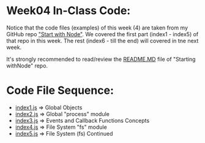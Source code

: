 # Week04 In-Class Code:
Notice that the code files (examples) of this week (4) are taken from my GitHub repo ["Start with Node"](https://github.com/anmarjarjees/node.js-start). We covered the first part (index1 - index5) of that repo in this week. The rest (index6 - till the end) will covered in tne next week.

It's strongly recommended to read/review the [README.MD](https://github.com/anmarjarjees/node.js-start) file of "Starting withNode" repo.

# Code File Sequence:
- [index1.js](https://github.com/anmarjarjees/node.js-start/blob/main/index1.js) => Global Objects 
- [index2.js](https://github.com/anmarjarjees/node.js-start/blob/main/index2.js) => Global "process" module
- [index3.js](https://github.com/anmarjarjees/node.js-start/blob/main/index3.js) => Events and Callback Functions Concepts
- [index4.js](https://github.com/anmarjarjees/node.js-start/blob/main/index4.js) => File System "fs" module
- [index5.js](https://github.com/anmarjarjees/node.js-start/blob/main/index5.js) => File System (fs) Continued